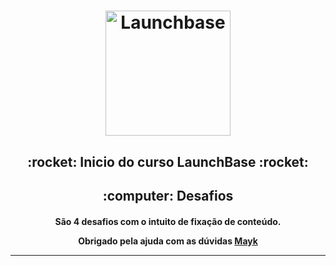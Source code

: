 <h1 align="center">
    <img alt="Launchbase" src="https://github.com/Rocketseat/bootcamp-launchbase-desafios-02/blob/master/desafios/logo.svg" width="200px" />
</h1>

<h2 align="center">
:rocket: Inicio do curso LaunchBase :rocket:
</h2>
<h2 align="center">
:computer: Desafios
</h2>
<h4 align="center">
São 4 desafios com o intuito de fixação de conteúdo.

Obrigado pela ajuda com as dúvidas [Mayk](https://github.com/maykbrito)

---
</h4>

